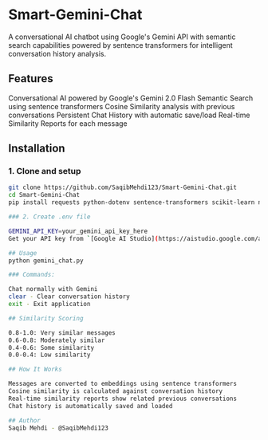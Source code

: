 # Smart-Gemini-Chat
A conversational AI chatbot using Google's Gemini API with semantic search capabilities powered by sentence transformers for intelligent conversation history analysis.

## Features

Conversational AI powered by Google's Gemini 2.0 Flash
Semantic Search using sentence transformers
Cosine Similarity analysis with previous conversations
Persistent Chat History with automatic save/load
Real-time Similarity Reports for each message

## Installation

### 1. Clone and setup

```bash
git clone https://github.com/SaqibMehdi123/Smart-Gemini-Chat.git
cd Smart-Gemini-Chat
pip install requests python-dotenv sentence-transformers scikit-learn numpy

### 2. Create .env file

GEMINI_API_KEY=your_gemini_api_key_here
Get your API key from `[Google AI Studio](https://aistudio.google.com/apikey)`.

## Usage
python gemini_chat.py

### Commands:

Chat normally with Gemini
clear - Clear conversation history
exit - Exit application

## Similarity Scoring

0.8-1.0: Very similar messages
0.6-0.8: Moderately similar
0.4-0.6: Some similarity
0.0-0.4: Low similarity

## How It Works

Messages are converted to embeddings using sentence transformers
Cosine similarity is calculated against conversation history
Real-time similarity reports show related previous conversations
Chat history is automatically saved and loaded

## Author
Saqib Mehdi - @SaqibMehdi123
